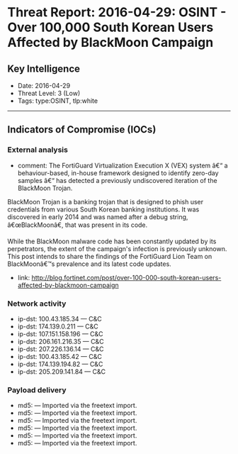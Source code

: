 # Threat Report: 2016-04-29: OSINT -  Over 100,000 South Korean Users Affected by BlackMoon Campaign


## Key Intelligence
* Date: 2016-04-29
* Threat Level: 3 (Low)
* Tags: type:OSINT, tlp:white

---

## Indicators of Compromise (IOCs)
### External analysis
* comment: The FortiGuard Virtualization Execution X (VEX) system â€“ a behaviour-based, in-house framework designed to identify zero-day samples â€“ has detected a previously undiscovered iteration of the BlackMoon Trojan.

BlackMoon Trojan is a banking trojan that is designed to phish user credentials from various South Korean banking institutions. It was discovered in early 2014 and was named after a debug string, â€œBlackMoonâ€, that was present in its code.

While the BlackMoon malware code has been constantly updated by its perpetrators, the extent of the campaign's infection is previously unknown. This post intends to share the findings of the FortiGuard Lion Team on BlackMoonâ€™s prevalence and its latest code updates.
* link: http://blog.fortinet.com/post/over-100-000-south-korean-users-affected-by-blackmoon-campaign

### Network activity
* ip-dst: 100.43.185.34 — C&C
* ip-dst: 174.139.0.211 — C&C
* ip-dst: 107.151.158.196 — C&C
* ip-dst: 206.161.216.35 — C&C
* ip-dst: 207.226.136.14 — C&C
* ip-dst: 100.43.185.42 — C&C
* ip-dst: 174.139.194.82 — C&C
* ip-dst: 205.209.141.84 — C&C

### Payload delivery
* md5: <md5> — Imported via the freetext import.
* md5: <md5> — Imported via the freetext import.
* md5: <md5> — Imported via the freetext import.
* md5: <md5> — Imported via the freetext import.
* md5: <md5> — Imported via the freetext import.
* md5: <md5> — Imported via the freetext import.
